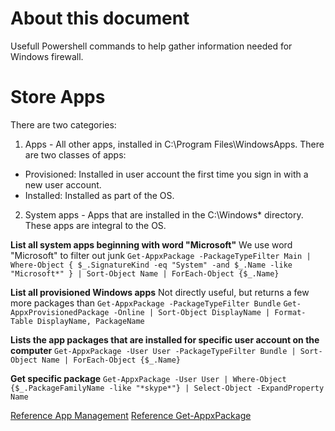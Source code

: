 
# About this document
Usefull Powershell commands to help gather information needed for Windows firewall.

# Store Apps

There are two categories:

1. Apps - All other apps, installed in C:\Program Files\WindowsApps. There are two classes of apps:
- Provisioned: Installed in user account the first time you sign in with a new user account.
- Installed: Installed as part of the OS.
2. System apps - Apps that are installed in the C:\Windows* directory. These apps are integral to the OS.

**List all system apps beginning with word "Microsoft"**
We use word "Microsoft" to filter out junk
```Get-AppxPackage -PackageTypeFilter Main | Where-Object { $_.SignatureKind -eq "System" -and $_.Name -like "Microsoft*" } | Sort-Object Name | ForEach-Object {$_.Name}```

**List all provisioned Windows apps**
Not directly useful, but returns a few more packages than `Get-AppxPackage -PackageTypeFilter Bundle`
```Get-AppxProvisionedPackage -Online | Sort-Object DisplayName | Format-Table DisplayName, PackageName```

**Lists the app packages that are installed for specific user account on the computer**
```Get-AppxPackage -User User -PackageTypeFilter Bundle | Sort-Object Name | ForEach-Object {$_.Name}```

**Get specific package**
```Get-AppxPackage -User User | Where-Object {$_.PackageFamilyName -like "*skype*"} | Select-Object -ExpandProperty Name```

[Reference App Management](https://docs.microsoft.com/en-us/windows/application-management/apps-in-windows-10)
[Reference Get-AppxPackage](https://docs.microsoft.com/en-us/powershell/module/appx/get-appxpackage?view=win10-ps)

